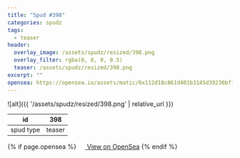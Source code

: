 ```yaml
---
title: "Spud #398"
categories: spudz
tags:
  - teaser
header:
  overlay_image: /assets/spudz/resized/398.png
  overlay_filter: rgba(0, 0, 0, 0.5)
  teaser: /assets/spudz/resized/398.png
excerpt: ""
opensea: https://opensea.io/assets/matic/0x112d18c861d401b3145d39236bf149f01e18beed/398
---
```

![alt]({{ '/assets/spudz/resized/398.png' | relative_url }})

| id | 398 |
|-|-|
| spud type | teaser |

{% if page.opensea %}
<a href="{{page.opensea}}" class="btn btn--info" onclick="window.open(this.href, '_blank'); return false;"><img src="/assets/images/opensea.svg" width="16px"><span>  View on OpenSea</span></a>
{% endif %}
